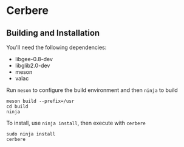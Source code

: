 # Cerbere

## Building and Installation

You'll need the following dependencies:

* libgee-0.8-dev
* libglib2.0-dev
* meson
* valac

Run `meson` to configure the build environment and then `ninja` to build

    meson build --prefix=/usr
    cd build
    ninja

To install, use `ninja install`, then execute with `cerbere`

    sudo ninja install
    cerbere
